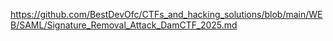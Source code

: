 https://github.com/BestDevOfc/CTFs_and_hacking_solutions/blob/main/WEB/SAML/Signature_Removal_Attack_DamCTF_2025.md

